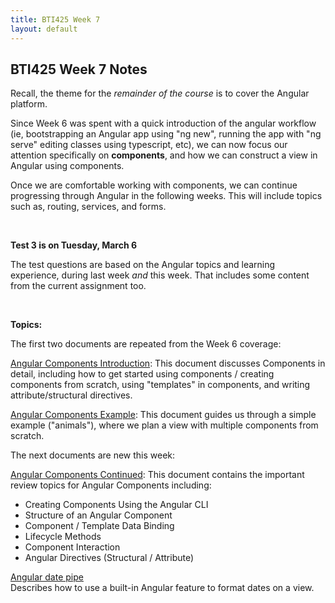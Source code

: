 ```yaml
---
title: BTI425 Week 7
layout: default
---
```


## BTI425 Week 7 Notes

Recall, the theme for the *remainder of the course* is to cover the Angular platform.  

Since Week 6 was spent with a quick introduction of the angular workflow (ie, bootstrapping an Angular app using "ng new", running the app with "ng serve" editing classes using typescript, etc), we can now focus our attention specifically on **components**, and how we can construct a view in Angular using components.

Once we are comfortable working with components, we can continue progressing through Angular in the following weeks.  This will include topics such as, routing, services, and forms.

<br>

**Test 3 is on Tuesday, March 6**

The test questions are based on the Angular topics and learning experience, during last week *and* this week. That includes some content from the current assignment too. 

<br>

**Topics:**

The first two documents are repeated from the Week 6 coverage:

[Angular Components Introduction](angular-components-intro): This document discusses Components in detail, including how to get started using components / creating components from scratch, using "templates" in components, and writing attribute/structural directives.

[Angular Components Example](angular-components-example): This document guides us through a simple example ("animals"), where we plan a view with multiple components from scratch.

The next documents are new this week:

[Angular Components Continued](angular-components-more): This document contains the important review topics for Angular Components including:
* Creating Components Using the Angular CLI
* Structure of an Angular Component
* Component / Template Data Binding
* Lifecycle Methods
* Component Interaction
* Angular Directives (Structural / Attribute)

[Angular date pipe](angular-date-pipe)  
Describes how to use a built-in Angular feature to format dates on a view.

<br>
